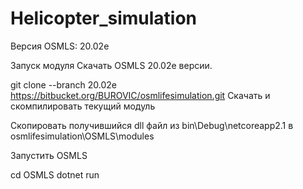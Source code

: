 # Helicopter_simulation
Версия OSMLS: 20.02e

Запуск модуля
Скачать OSMLS 20.02e версии.

git clone --branch 20.02e https://bitbucket.org/BUROVIC/osmlifesimulation.git
Скачать и скомпилировать текущий модуль

Скопировать получившийся dll файл из bin\Debug\netcoreapp2.1 в osmlifesimulation\OSMLS\modules

Запустить OSMLS

cd OSMLS
dotnet run
